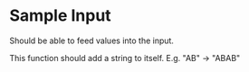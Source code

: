 # Sample Input
Should be able to feed values into the input.

This function should add a string to itself.
E.g. "AB" -> "ABAB"